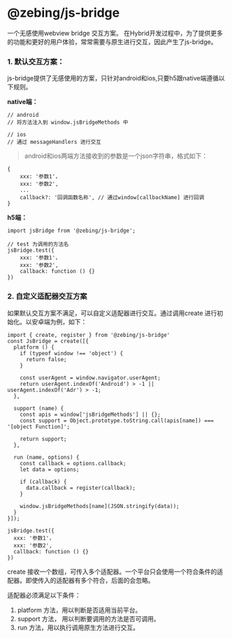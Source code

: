 # @zebing/js-bridge
一个无感使用webview bridge 交互方案。
在Hybrid开发过程中，为了提供更多的功能和更好的用户体验，常常需要与原生进行交互，因此产生了js-bridge。

### 1. 默认交互方案：
js-bridge提供了无感使用的方案，只针对android和ios,只要h5跟native端遵循以下规则。

**native端：**
```
// android
// 将方法注入到 window.jsBridgeMethods 中

// ios
// 通过 messageHandlers 进行交互
```
> android和ios两端方法接收到的参数是一个json字符串，格式如下：
```
{
    xxx: '参数1'，
    xxx: '参数2',
    ...
    callback?: '回调函数名称', // 通过window[callbackName] 进行回调
}
```

**h5端：**
```
import jsBridge from '@zebing/js-bridge';

// test 为调用的方法名
jsBridge.test({
    xxx: '参数1'，
    xxx: '参数2',
    callback: function () {}
})
```
### 2. 自定义适配器交互方案
如果默认交互方案不满足，可以自定义适配器进行交互。通过调用create 进行初始化。以安卓端为例，如下：
```
import { create, register } from '@zebing/js-bridge'
const JsBridge = create([{
  platform () {
    if (typeof window !== 'object') {
      return false;
    }

    const userAgent = window.navigator.userAgent;
    return userAgent.indexOf('Android') > -1 || userAgent.indexOf('Adr') > -1;
  },

  support (name) {
    const apis = window['jsBridgeMethods'] || {};
    const support = Object.prototype.toString.call(apis[name]) === '[object Function]';

    return support;
  },

  run (name, options) {
    const callback = options.callback;
    let data = options;
    
    if (callback) {
      data.callback = register(callback);
    }
    
    window.jsBridgeMethods[name](JSON.stringify(data));
  }
}]);

jsBridge.test({
  xxx: '参数1'，
  xxx: '参数2',
  callback: function () {}
})
```
create 接收一个数组，可传入多个适配器。一个平台只会使用一个符合条件的适配器。即使传入的适配器有多个符合，后面的会忽略。

适配器必须满足以下条件：
1. platform 方法，用以判断是否适用当前平台。
2. support 方法， 用以判断要调用的方法是否可调用。
3. run 方法，用以执行调用原生方法进行交互。

